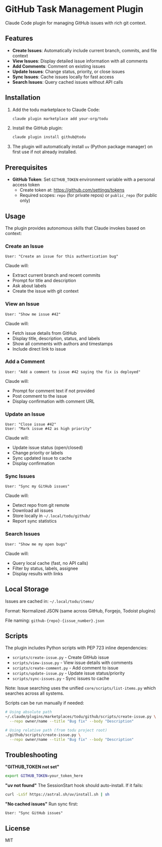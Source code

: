 # GitHub Task Management Plugin

Claude Code plugin for managing GitHub issues with rich git context.

## Features

- **Create Issues**: Automatically include current branch, commits, and file context
- **View Issues**: Display detailed issue information with all comments
- **Add Comments**: Comment on existing issues
- **Update Issues**: Change status, priority, or close issues
- **Sync Issues**: Cache issues locally for fast access
- **Search Issues**: Query cached issues without API calls

## Installation

1. Add the todu marketplace to Claude Code:

   ```bash
   claude plugin marketplace add your-org/todu
   ```

2. Install the GitHub plugin:

   ```bash
   claude plugin install github@todu
   ```

3. The plugin will automatically install `uv` (Python package manager) on first use if not already installed.

## Prerequisites

- **GitHub Token**: Set `GITHUB_TOKEN` environment variable with a personal access token
  - Create token at: <https://github.com/settings/tokens>
  - Required scopes: `repo` (for private repos) or `public_repo` (for public only)

## Usage

The plugin provides autonomous skills that Claude invokes based on context:

### Create an Issue

```text
User: "Create an issue for this authentication bug"
```

Claude will:

- Extract current branch and recent commits
- Prompt for title and description
- Ask about labels
- Create the issue with git context

### View an Issue

```text
User: "Show me issue #42"
```

Claude will:

- Fetch issue details from GitHub
- Display title, description, status, and labels
- Show all comments with authors and timestamps
- Include direct link to issue

### Add a Comment

```text
User: "Add a comment to issue #42 saying the fix is deployed"
```

Claude will:

- Prompt for comment text if not provided
- Post comment to the issue
- Display confirmation with comment URL

### Update an Issue

```text
User: "Close issue #42"
User: "Mark issue #42 as high priority"
```

Claude will:

- Update issue status (open/closed)
- Change priority or labels
- Sync updated issue to cache
- Display confirmation

### Sync Issues

```text
User: "Sync my GitHub issues"
```

Claude will:

- Detect repo from git remote
- Download all issues
- Store locally in `~/.local/todu/github/`
- Report sync statistics

### Search Issues

```text
User: "Show me my open bugs"
```

Claude will:

- Query local cache (fast, no API calls)
- Filter by status, labels, assignee
- Display results with links

## Local Storage

Issues are cached in: `~/.local/todu/items/`

Format: Normalized JSON (same across GitHub, Forgejo, Todoist plugins)

File naming: `github-{repo}-{issue_number}.json`

## Scripts

The plugin includes Python scripts with PEP 723 inline dependencies:

- `scripts/create-issue.py` - Create GitHub issue
- `scripts/view-issue.py` - View issue details with comments
- `scripts/create-comment.py` - Add comment to issue
- `scripts/update-issue.py` - Update issue status/priority
- `scripts/sync-issues.py` - Sync issues to cache

Note: Issue searching uses the unified `core/scripts/list-items.py` which searches across all systems.

Scripts can be run manually if needed:

```bash
# Using absolute path
~/.claude/plugins/marketplaces/todu/github/scripts/create-issue.py \
  --repo owner/name --title "Bug fix" --body "Description"

# Using relative path (from todu project root)
./github/scripts/create-issue.py \
  --repo owner/name --title "Bug fix" --body "Description"
```

## Troubleshooting

**"GITHUB_TOKEN not set"**

```bash
export GITHUB_TOKEN=your_token_here
```

**"uv not found"**
The SessionStart hook should auto-install. If it fails:

```bash
curl -LsSf https://astral.sh/uv/install.sh | sh
```

**"No cached issues"**
Run sync first:

```text
User: "Sync GitHub issues"
```

## License

MIT
